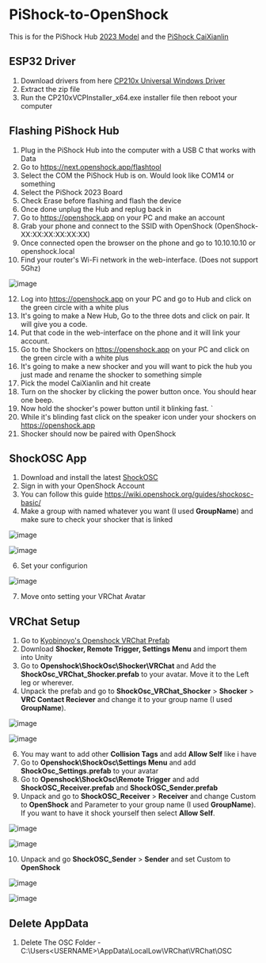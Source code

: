 # PiShock-to-OpenShock

This is for the PiShock Hub [2023 Model](https://wiki.openshock.org/hardware/boards/pishock/2023-pishock/) and the [PiShock CaiXianlin](https://wiki.openshock.org/hardware/shockers/caixianlin/#media)

## ESP32 Driver

1. Download drivers from here [CP210x Universal Windows Driver](https://download.openshock.org/drivers/CP210x_Universal_Windows_Driver.zip)
2. Extract the zip file
3. Run the CP210xVCPInstaller_x64.exe installer file then reboot your computer

## Flashing PiShock Hub 

1. Plug in the PiShock Hub into the computer with a USB C that works with Data 
2. Go to https://next.openshock.app/flashtool
3. Select the COM the PiShock Hub is on. Would look like COM14 or something
4. Select the PiShock 2023 Board
5. Check Erase before flashing and flash the device
6. Once done unplug the Hub and replug back in
7. Go to https://openshock.app on your PC and make an account
8. Grab your phone and connect to the SSID with OpenShock (OpenShock-XX:XX:XX:XX:XX:XX)
9. Once connected open the browser on the phone and go to 10.10.10.10 or openshock.local
10. Find your router's Wi-Fi network in the web-interface. (Does not support 5Ghz)
    
![image](https://github.com/user-attachments/assets/a5ff6680-a542-46df-bd1d-703a3727af03)
    
12. Log into https://openshock.app on your PC and go to Hub and click on the green circle with a white plus
13. It's going to make a New Hub, Go to the three dots and click on pair. It will give you a code.
14. Put that code in the web-interface on the phone and it will link your account.
15. Go to the Shockers on https://openshock.app on your PC and click on the green circle with a white plus
16. It's going to make a new shocker and you will want to pick the hub you just made and rename the shocker to something simple
17. Pick the model CaiXianlin and hit create
18. Turn on the shocker by clicking the power button once. You should hear one beep.
19. Now hold the shocker's power button until it blinking fast. `
20. While it's blinding fast click on the speaker icon under your shockers on https://openshock.app
21. Shocker should now be paired with OpenShock

## ShockOSC App
1. Download and install the latest [ShockOSC](https://github.com/OpenShock/ShockOSC/releases/)
2. Sign in with your OpenShock Account
3. You can follow this guide https://wiki.openshock.org/guides/shockosc-basic/
4. Make a group with named whatever you want (I used **GroupName**) and make sure to check your shocker that is linked
   
![image](https://github.com/user-attachments/assets/eb6d845a-7705-4966-a19b-bf8a1a948820)

![image](https://github.com/user-attachments/assets/fd0d839d-a177-4cab-b4d1-78998a21b845)

6. Set your configurion
   
![image](https://github.com/user-attachments/assets/fba68fd1-73b6-4049-a2c6-2a0ed139a119)

7. Move onto setting your VRChat Avatar


## VRChat Setup

1. Go to [Kyobinoyo's Openshock VRChat Prefab](https://github.com/Kyobinoyo/OpenshockPrefabs)
2. Download **Shocker, Remote Trigger, Settings Menu** and import them into Unity
3. Go to **Openshock\ShockOsc\Shocker\VRChat** and Add the **ShockOsc_VRChat_Shocker.prefab** to your avatar. Move it to the Left leg or wherever.
4. Unpack the prefab and go to **ShockOsc_VRChat_Shocker** > **Shocker** > **VRC Contact Reciever** and change it to your group name (I used **GroupName**).
   
![image](https://github.com/user-attachments/assets/ab2284db-5d17-404e-8a6f-1a636cec1fd6)

![image](https://github.com/user-attachments/assets/7c3ebe70-5824-461d-b1c2-7e4118a24fb8)

6. You may want to add other **Collision Tags** and add **Allow Self** like i have
7. Go to **Openshock\ShockOsc\Settings Menu** and add **ShockOsc_Settings.prefab** to your avatar
8. Go to **Openshock\ShockOsc\Remote Trigger** and add **ShockOSC_Receiver.prefab** and **ShockOSC_Sender.prefab**
9. Unpack and go to **ShockOSC_Receiver** > **Receiver** and change Custom to **OpenShock** and Parameter to your group name (I used **GroupName**). If you want to have it shock yourself then select **Allow Self**.
    
![image](https://github.com/user-attachments/assets/01410a29-822b-4429-aee0-1bb43142c089)

![image](https://github.com/user-attachments/assets/e29d53a1-4db8-4538-944a-8b3fee003185)

10. Unpack and go **ShockOSC_Sender** > **Sender** and set Custom to **OpenShock**
    
![image](https://github.com/user-attachments/assets/0af95772-6a0c-415a-951b-2661bc132f29)

![image](https://github.com/user-attachments/assets/90fd3155-7f24-4aa6-9cf1-69112d4951ec)

## Delete AppData

1. Delete The OSC Folder - C:\Users\<USERNAME>\AppData\LocalLow\VRChat\VRChat\OSC



 



